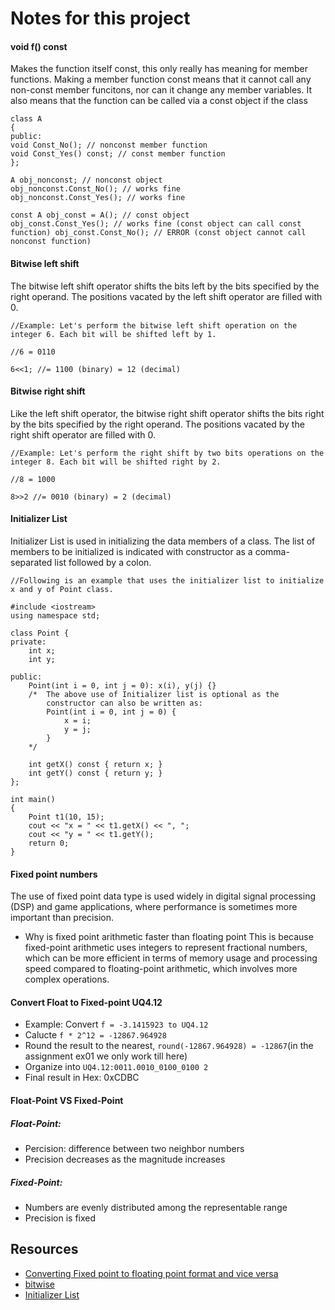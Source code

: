 # Notes for this project
#### void f() const 
Makes the function itself const, this only really has meaning for member functions.
Making a member function const means that it cannot call any non-const member funcitons, nor can it change any member variables.
It also means that the function can be called via a const object if the class

```
class A
{
public:
void Const_No(); // nonconst member function
void Const_Yes() const; // const member function
};

A obj_nonconst; // nonconst object
obj_nonconst.Const_No(); // works fine
obj_nonconst.Const_Yes(); // works fine

const A obj_const = A(); // const object
obj_const.Const_Yes(); // works fine (const object can call const function) obj_const.Const_No(); // ERROR (const object cannot call nonconst function)
```

#### Bitwise left shift
The bitwise left shift operator shifts the bits left by the bits specified by the right operand. The positions vacated by the left shift operator are filled with 0.
```
//Example: Let's perform the bitwise left shift operation on the integer 6. Each bit will be shifted left by 1.

//6 = 0110

6<<1; //= 1100 (binary) = 12 (decimal)
```
#### Bitwise right shift
Like the left shift operator, the bitwise right shift operator shifts the bits right by the bits specified by the right operand. The positions vacated by the right shift operator are filled with 0.

```
//Example: Let's perform the right shift by two bits operations on the integer 8. Each bit will be shifted right by 2.

//8 = 1000

8>>2 //= 0010 (binary) = 2 (decimal)
```

#### Initializer List
Initializer List is used in initializing the data members of a class. The list of members to be initialized is indicated with constructor as a comma-separated list followed by a colon. 
```
//Following is an example that uses the initializer list to initialize x and y of Point class.

#include <iostream>
using namespace std;
 
class Point {
private:
    int x;
    int y;
 
public:
    Point(int i = 0, int j = 0): x(i), y(j) {}
    /*  The above use of Initializer list is optional as the
        constructor can also be written as:
        Point(int i = 0, int j = 0) {
            x = i;
            y = j;
        }
    */
 
    int getX() const { return x; }
    int getY() const { return y; }
};
 
int main()
{
    Point t1(10, 15);
    cout << "x = " << t1.getX() << ", ";
    cout << "y = " << t1.getY();
    return 0;
}
```

#### Fixed point numbers
The use of fixed point data type is used widely in digital signal processing (DSP) and game applications, where performance is sometimes more important than precision. 

* Why is fixed point arithmetic faster than floating point
This is because fixed-point arithmetic uses integers to represent fractional numbers, which can be more efficient in terms of memory usage and processing speed compared to floating-point arithmetic, which involves more complex operations.

#### Convert Float to Fixed-point UQ4.12
* Example: Convert ```f = -3.1415923 to UQ4.12```
* Calucte ```f * 2^12 = -12867.964928```
* Round the result to the nearest, ```round(-12867.964928) = -12867```(in the assignment ex01 we only work till here)
* Organize into ```UQ4.12:0011.0010_0100_0100 2```
* Final result in Hex: 0xCDBC

#### Float-Point VS Fixed-Point 
##### Float-Point:
* Percision: difference between two neighbor numbers
* Precision decreases as the magnitude increases

##### Fixed-Point:
* Numbers are evenly distributed among the representable range
* Precision is fixed

## Resources
* [Converting Fixed point to floating point format and vice versa](https://medium.com/incredible-coder/converting-fixed-point-to-floating-point-format-and-vice-versa-6cbc0e32544e)
* [bitwise](https://www.techtarget.com/whatis/definition/bitwise)
* [Initializer List](https://www.geeksforgeeks.org/when-do-we-use-initializer-list-in-c/)
